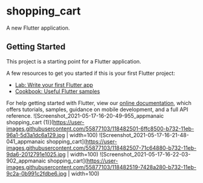 # shopping_cart

A new Flutter application.

## Getting Started

This project is a starting point for a Flutter application.

A few resources to get you started if this is your first Flutter project:

- [Lab: Write your first Flutter app](https://flutter.dev/docs/get-started/codelab)
- [Cookbook: Useful Flutter samples](https://flutter.dev/docs/cookbook)

For help getting started with Flutter, view our
[online documentation](https://flutter.dev/docs), which offers tutorials,
samples, guidance on mobile development, and a full API reference.
![Screenshot_2021-05-17-16-20-49-955_appmanaic shopping_cart (1)](https://user-images.githubusercontent.com/55877103/118482501-6ffc8500-b732-11eb-96a1-5d3a1dc6a129.jpg | width=100)
![Screenshot_2021-05-17-16-21-48-041_appmanaic shopping_cart](https://user-images.githubusercontent.com/55877103/118482507-71c64880-b732-11eb-9da6-2012791e1025.jpg | width=100)
![Screenshot_2021-05-17-16-22-03-902_appmanaic shopping_cart](https://user-images.githubusercontent.com/55877103/118482519-7428a280-b732-11eb-9c2a-0b991c2fdbe6.jpg | width=100)
